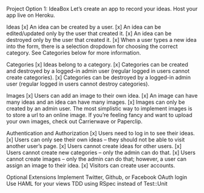 Project Option 1: IdeaBox
Let’s create an app to record your ideas. Host your app live on Heroku.

Ideas
[x] An idea can be created by a user.
[x] An idea can be edited/updated only by the user that created it.
[x] An idea can be destroyed only by the user that created it.
[x] When a user types a new idea into the form, there is a selection dropdown for choosing the correct category. See Categories below for more information.

Categories
[x] Ideas belong to a category.
[x] Categories can be created and destroyed by a logged-in admin user (regular logged in users cannot create categories).
[x] Categories can be destroyed by a logged-in admin user (regular logged in users cannot destroy categories).

Images
[x] Users can add an image to their own idea.
[x] An image can have many ideas and an idea can have many images.
[x] Images can only be created by an admin user.
The most simplistic way to implement images is to store a url to an online image. If you’re feeling fancy and want to upload your own images, check out Carrierwave or Paperclip.

Authentication and Authorization
[x] Users need to log in to see their ideas.
[x] Users can only see their own ideas – they should not be able to visit another user’s page.
[x] Users cannot create ideas for other users.
[x] Users cannot create new categories – only the admin can do that.
[x] Users cannot create images – only the admin can do that; however, a user can assign an image to their idea.
[x] Visitors can create user accounts.

Optional Extensions
Implement Twitter, Github, or Facebook OAuth login
Use HAML for your views
TDD using RSpec instead of Test::Unit
